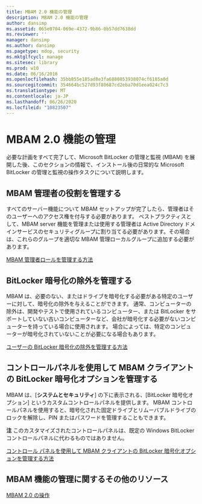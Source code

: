 ```yaml
---
title: MBAM 2.0 機能の管理
description: MBAM 2.0 機能の管理
author: dansimp
ms.assetid: 065e0704-069e-4372-9b86-0b57dd7638dd
ms.reviewer: ''
manager: dansimp
ms.author: dansimp
ms.pagetype: mdop, security
ms.mktglfcycl: manage
ms.sitesec: library
ms.prod: w10
ms.date: 06/16/2016
ms.openlocfilehash: 35bb855e185ad8e3fa6880853938074cf6185a0d
ms.sourcegitcommit: 354664bc527d93f80687cd2eba70d1eea024c7c3
ms.translationtype: MT
ms.contentlocale: ja-JP
ms.lasthandoff: 06/26/2020
ms.locfileid: "10823507"
---
```

# MBAM 2.0 機能の管理


必要な計画をすべて完了して、Microsoft BitLocker の管理と監視 (MBAM) を展開した後、このセクションの情報で、インストール後の日常的な Microsoft BitLocker の管理と監視の操作タスクについて説明します。

## MBAM 管理者の役割を管理する


すべてのサーバー機能について MBAM セットアップが完了したら、管理者はそのユーザーへのアクセス権を付与する必要があります。 ベストプラクティスとして、MBAM server 機能を管理または使用する管理者は Active Directory ドメインサービスのセキュリティグループに割り当てる必要があります。その場合は、これらのグループを適切な MBAM 管理ローカルグループに追加する必要があります。

[MBAM 管理者ロールを管理する方法](how-to-manage-mbam-administrator-roles-mbam-2.md)

## BitLocker 暗号化の除外を管理する


MBAM は、必要のない、またはドライブを暗号化する必要がある特定のユーザーに対して、暗号化の除外を与えることができます。 通常、コンピューターの除外は、開発やテストで使用されているコンピューター、または BitLocker をサポートしていない古いコンピューターなど、会社が暗号化する必要がないコンピューターを持っている場合に使用されます。 場合によっては、特定のコンピューターが暗号化されていないことが必要になる場合もあります。

[ユーザーの BitLocker 暗号化の除外を管理する方法](how-to-manage-user-bitlocker-encryption-exemptions-mbam-2.md)

## コントロールパネルを使用して MBAM クライアントの BitLocker 暗号化オプションを管理する


MBAM は、[**システムとセキュリティ**] の下に表示される、[BitLocker 暗号化オプション] というカスタムコントロールパネルを提供します。 MBAM コントロールパネルを使用すると、暗号化された固定ドライブとリムーバブルドライブのロックを解除し、PIN またはパスワードを管理することもできます。

**注** このカスタマイズされたコントロールパネルは、既定の Windows BitLocker コントロールパネルに代わるものではありません。

 

[コントロール パネルを使用して MBAM クライアントの BitLocker 暗号化オプションを管理する方法](how-to-manage-mbam-client-bitlocker-encryption-options-by-using-the-control-panel-mbam-2.md)

## MBAM 機能の管理に関するその他のリソース


[MBAM 2.0 の操作](operations-for-mbam-20-mbam-2.md)

 

 





